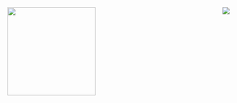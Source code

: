 <!-- ### Hello there 👋 -->


<img align="right" src="https://github-readme-stats.vercel.app/api?username=adlkt&show_icons=true&icon_color=CE1D2D&text_color=718096&bg_color=ffffff&hide_title=true" />
<img align="left" src="https://github.com/mayankchaudhary26/Cool-Readme-ideas/blob/master/data/octocat/baracktocat.jpg" width="200px" height="200px">
 
<!--
**adlkt/adlkt** is a ✨ _special_ ✨ repository because its `README.md` (this file) appears on your GitHub profile.

Here are some ideas to get you started:

- 🔭 I’m currently working on ...
- 🌱 I’m currently learning ...
- 👯 I’m looking to collaborate on ...
- 🤔 I’m looking for help with ...
- 💬 Ask me about ...
- 📫 How to reach me: ...
- 😄 Pronouns: ...
- ⚡ Fun fact: ...
-->
